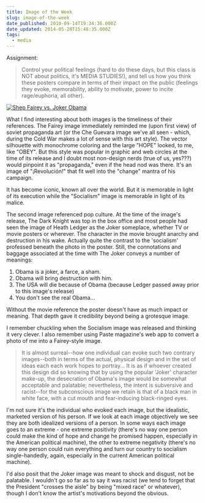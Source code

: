 ```yaml
---
title: Image of the Week
slug: image-of-the-week
date_published: 2010-09-14T19:34:36.000Z
date_updated: 2014-05-28T15:48:35.000Z
tags:
  - media
---
```


Assignment:

> Control your political feelings (hard to do these days, but this class is NOT about politics, it's MEDIA STUDIES!), and tell us how you think these posters compare in terms of their impact on the public (feelings they evoke, memorability, ability to motivate, power to incite rage/euphoria, all other).

[![Shep Fairey vs. Joker Obama](http://res.cloudinary.com/joelgoodman/image/upload/v1401313716/iow_vfwkij.jpg)](http://res.cloudinary.com/joelgoodman/image/upload/v1401313716/iow_vfwkij.jpg)

What I find interesting about both images is the timeliness of their references. The Fairey image immediately reminded me (upon first view) of soviet propaganda art (or the Che Guevara image we've all seen - which, during the Cold War makes a lot of sense with this art style). The vector silhouette with monochrome coloring and the large "HOPE" looked, to me, like "OBEY". But this style was popular in graphic and web circles at the time of its release and I doubt most non-design nerds (true of us, yes???) would pinpoint it as "propaganda," even if the head nod was there. It's an image of "¡Revolución!" that fit well into the "change" mantra of his campaign.

It has become iconic, known all over the world. But it is memorable in light of its execution while the "Socialism" image is memorable in light of its malice.

The second image referenced pop culture. At the time of the image's release, The Dark Knight was top in the box office and most people had seen the image of Heath Ledger as the Joker someplace, whether TV or movie posters or wherever. The character in the movie brought anarchy and destruction in his wake. Actually quite the contrast to the 'socialism' professed beneath the photo in the poster. Still, the connotations and baggage associated at the time with The Joker conveys a number of meanings:

1. Obama is a joker, a farce, a sham.
2. Obama will bring destruction with him.
3. The USA will die because of Obama (because Ledger passed away prior to this image's release)
4. You don't see the real Obama...

Without the movie reference the poster doesn't have as much impact or meaning. That depth gave it credibility beyond being a grotesque image.

I remember chuckling when the Socialism image was released and thinking it very clever. I also remember using Paste magazine's web app to convert a photo of me into a Fairey-style image.

> It is almost surreal--how one individual can evoke such two contrary  images--both in terms of the actual, physical design and in the set of  ideas each each work hopes to portray... It is as if whoever created this design did so knowing that by using the  popular 'Joker' character make-up, the desecration of Obama's image  would be somewhat acceptable and palatable; nevertheless, the intent is  subversive and racist--for the subconscious image we retain is that of a  black man in white face, with a cut mouth and fear-inducing black-ringed eyes.

I'm not sure it's the individual who evoked each image, but the  idealistic, marketed version of his person. If we look at each image  objectively we see they are both idealized versions of a person. In some  ways each image goes to an extreme - one extreme positivity (there's no  way one person could make the kind of hope and change he promised  happen, especially in the American political machine), the other to  extreme negativity (there's no way one person could ruin everything and  turn our country to socialism single-handedly, again, especially in the  current American political machine).

I'd also posit that the  Joker image was meant to shock and disgust, not be palatable. I wouldn't  go so far as to say it was racist (we tend to forget that the President  "crosses the aisle" by being "mixed race" or whatever), though I don't  know the artist's motivations beyond the obvious.
